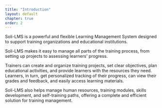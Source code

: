 ```yaml
---
title: "Introduction"
layout: default
chapter: true
order: 2
---
```


<a id="introduction"></a>
Soli-LMS is a powerful and flexible Learning Management System designed to support training organizations and educational institutions.

Soli-LMS makes it easy to manage all parts of the training process, from setting up projects to assessing learners' progress.

Trainers can create and organize training projects, set clear objectives, plan educational activities, and provide learners with the resources they need. Learners, in turn, get personalized tracking of their progress, can view their grades and feedback, and easily access learning materials.

Soli-LMS also helps manage human resources, training modules, skills development, and self-training paths, offering a complete and efficient solution for training management.
